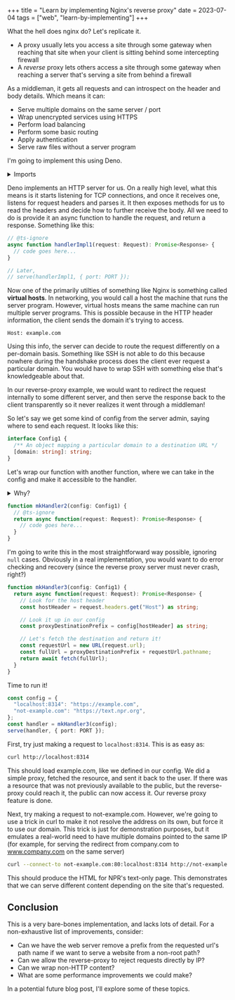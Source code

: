 +++
title = "Learn by implementing Nginx's reverse proxy"
date = 2023-07-04
tags = ["web", "learn-by-implementing"]
+++

What the hell does nginx do? Let's replicate it.

- A proxy usually lets you access a site through some gateway when reaching that
    site when your client is sitting behind some intercepting firewall
- A _reverse_ proxy lets others access a site through some gateway when reaching
    a server that's serving a site from behind a firewall

As a middleman, it gets all requests and can introspect on the header and body
details. Which means it can:

- Serve multiple domains on the same server / port
- Wrap unencrypted services using HTTPS
- Perform load balancing
- Perform some basic routing
- Apply authentication
- Serve raw files without a server program

I'm going to implement this using Deno.

<details>
  <summary>Imports</summary>

  ```ts
  import { serve } from "https://deno.land/std@0.192.0/http/mod.ts";
  const PORT = parseInt(Deno.env.get("PORT") || "8314");
  ```
</details>

Deno implements an HTTP server for us. On a really high level, what this means
is it starts listening for TCP connections, and once it receives one, listens
for request headers and parses it. It then exposes methods for us to read the
headers and decide how to further receive the body. All we need to do is provide
it an async function to handle the request, and return a response. Something
like this:

```ts
// @ts-ignore
async function handlerImpl1(request: Request): Promise<Response> {
  // code goes here...
}

// Later,
// serve(handlerImpl1, { port: PORT });
```

Now one of the primarily utilties of something like Nginx is something called
**virtual hosts**. In networking, you would call a host the machine that runs
the server program. However, virtual hosts means the same machine can run
multiple server programs. This is possible because in the HTTP header
information, the client sends the domain it's trying to access.

```
Host: example.com
```

Using this info, the server can decide to route the request differently on a
per-domain basis. Something like SSH is not able to do this because nowhere
during the handshake process does the client ever request a particular domain.
You would have to wrap SSH with something else that's knowledgeable about that.

In our reverse-proxy example, we would want to redirect the request internally
to some different server, and then serve the response back to the client
transparently so it never realizes it went through a middleman!

So let's say we get some kind of config from the server admin, saying where to
send each request. It looks like this:

```ts
interface Config1 {
  /** An object mapping a particular domain to a destination URL */
  [domain: string]: string;
}
```

Let's wrap our function with another function, where we can take in the config
and make it accessible to the handler.

<details>
  <summary>Why?</summary>

  The `serve` here is what's called a **higher-order function**. This means that
  rather than passing just data to it, we're passing it a function as a
  _variable_ to store and call of its own volition. A common example of
  a higher-order function is `Array.map`, where you take a function and apply it
  to all elements within the array.

  So since `serve` is calling our handler, we cannot change its signature.
  That's because in order to change its signature, we have to change where it's
  called, which is inside the Deno standard library.

  Fortunately, functions capture variables (like `config`) from outside of their
  scope, and when we pass it to `serve`, it retains those captured variables.

  For an implementation like this, you don't actually need to wrap it in another
  function like `mkHandler2`, but I'm doing it here to make it easier to
  separate out the code into pieces that fit the prose of the blog post. You
  could just as well just define it like this:

  ```
  const config = { ... };
  const handler = async function(request: Request): Promise<Response> {
    // code goes here...
  };
  serve(handler, { port: PORT });
  ```
</details>

```ts
function mkHandler2(config: Config1) {
  // @ts-ignore
  return async function(request: Request): Promise<Response> {
    // code goes here...
  }
}
```

I'm going to write this in the most straightforward way possible, ignoring
`null` cases. Obviously in a real implementation, you would want to do error
checking and recovery (since the reverse proxy server must never crash, right?)

```ts
function mkHandler3(config: Config1) {
  return async function(request: Request): Promise<Response> {
    // Look for the host header
    const hostHeader = request.headers.get("Host") as string;

    // Look it up in our config
    const proxyDestinationPrefix = config[hostHeader] as string;

    // Let's fetch the destination and return it!
    const requestUrl = new URL(request.url);
    const fullUrl = proxyDestinationPrefix + requestUrl.pathname;
    return await fetch(fullUrl);
  }
}
```

Time to run it!

```ts
const config = {
  "localhost:8314": "https://example.com",
  "not-example.com": "https://text.npr.org",
};
const handler = mkHandler3(config);
serve(handler, { port: PORT });
```

First, try just making a request to `localhost:8314`. This is as easy as:

```bash
curl http://localhost:8314
```

This should load example.com, like we defined in our config. We did a simple
proxy, fetched the resource, and sent it back to the user. If there was a
resource that was not previously available to the public, but the reverse-proxy
could reach it, the public can now access it. Our reverse proxy feature is done.

Next, try making a request to not-example.com. However, we're going to use a
trick in curl to make it not resolve the address on its own, but force it to use
our domain. This trick is just for demonstration purposes, but it emulates a
real-world need to have multiple domains pointed to the same IP (for example,
for serving the redirect from company.com to www.company.com on the same server)

```bash
curl --connect-to not-example.com:80:localhost:8314 http://not-example.com
```

This should produce the HTML for NPR's text-only page. This demonstrates that we
can serve different content depending on the site that's requested.

## Conclusion

This is a very bare-bones implementation, and lacks lots of detail. For a
non-exhaustive list of improvements, consider:

- Can we have the web server remove a prefix from the requested url's path name
    if we want to serve a website from a non-root path?
- Can we allow the reverse-proxy to reject requests directly by IP?
- Can we wrap non-HTTP content?
- What are some performance improvements we could make?

In a potential future blog post, I'll explore some of these topics.
